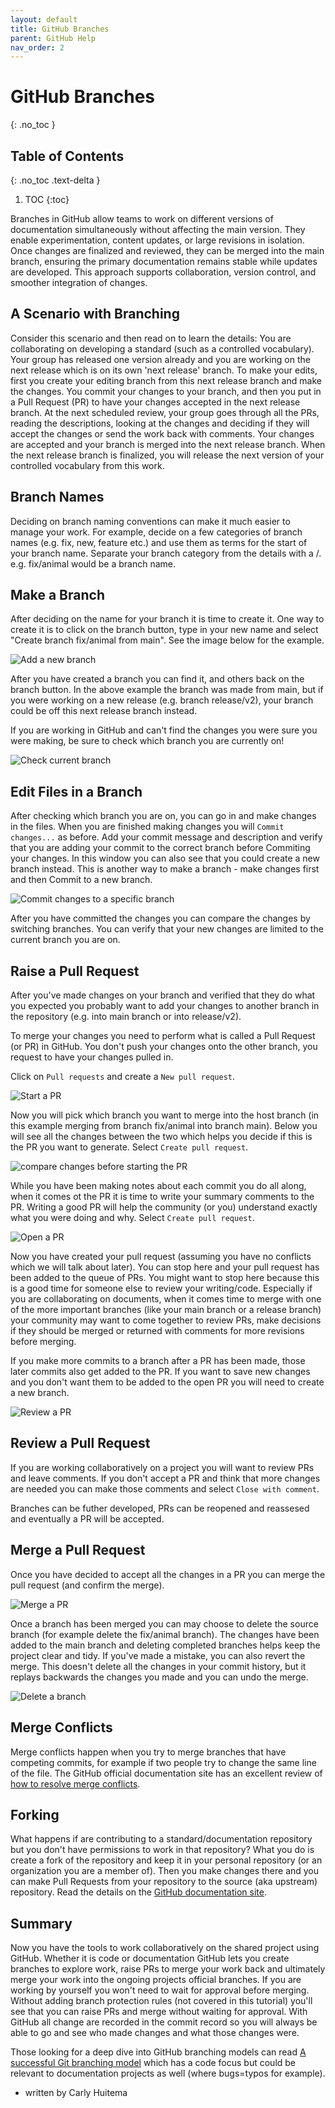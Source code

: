 ```yaml
---
layout: default
title: GitHub Branches
parent: GitHub Help
nav_order: 2
---
```


# GitHub Branches
{: .no_toc }

## Table of Contents
{: .no_toc .text-delta }

1. TOC
{:toc}

Branches in GitHub allow teams to work on different versions of documentation simultaneously without affecting the main version. They enable experimentation, content updates, or large revisions in isolation. Once changes are finalized and reviewed, they can be merged into the main branch, ensuring the primary documentation remains stable while updates are developed. This approach supports collaboration, version control, and smoother integration of changes.

## A Scenario with Branching

Consider this scenario and then read on to learn the details: You are collaborating on developing a standard (such as a controlled vocabulary). Your group has released one version already and you are working on the next release which is on its own 'next release' branch. To make your edits, first you create your editing branch from this next release branch and make the changes. You commit your changes to your branch, and then you put in a Pull Request (PR) to have your changes accepted in the next release branch. At the next scheduled review, your group goes through all the PRs, reading the descriptions, looking at the changes and deciding if they will accept the changes or send the work back with comments. Your changes are accepted and your branch is merged into the next release branch. When the next release branch is finalized, you will release the next version of your controlled vocabulary from this work.

## Branch Names

Deciding on branch naming conventions can make it much easier to manage your work. For example, decide on a few categories of branch names (e.g. fix, new, feature etc.) and use them as terms for the start of your branch name. Separate your branch category from the details with a /. e.g. fix/animal would be a branch name.

## Make a Branch

After deciding on the name for your branch it is time to create it. One way to create it is to click on the branch button, type in your new name and select "Create branch fix/animal from main". See the image below for the example.

![Add a new branch](../assets/images/new_branch.png)

After you have created a branch you can find it, and others back on the branch button. In the above example the branch was made from main, but if you were working on a new release (e.g. branch release/v2), your branch could be off this next release branch instead.

If you are working in GitHub and can't find the changes you were sure you were making, be sure to check which branch you are currently on!

![Check current branch](../assets/images/check_branch.png)

## Edit Files in a Branch

After checking which branch you are on, you can go in and make changes in the files. When you are finished making changes you will `Commit changes...` as before. Add your commit message and description and verify that you are adding your commit to the correct branch before Commiting your changes. In this window you can also see that you could create a new branch instead. This is another way to make a branch - make changes first and then Commit to a new branch.

![Commit changes to a specific branch](../assets/images/github_commit_branch.png)

After you have committed the changes you can compare the changes by switching branches. You can verify that your new changes are limited to the current branch you are on.

## Raise a Pull Request

After you've made changes on your branch and verified that they do what you expected you probably want to add your changes to another branch in the repository (e.g. into main branch or into release/v2). 

To merge your changes you need to perform what is called a Pull Request (or PR) in GitHub. You don't push your changes onto the other branch, you request to have your changes pulled in.

Click on `Pull requests` and create a `New pull request`.

![Start a PR](../assets/images/github_start_pr.png)

Now you will pick which branch you want to merge into the host branch (in this example merging from branch fix/animal into branch main). Below you will see all the changes between the two which helps you decide if this is the PR you want to generate. Select `Create pull request`.

![compare changes before starting the PR](../assets/images/github_compare_for_pr.png)

While you have been making notes about each commit you do all along, when it comes ot the PR it is time to write your summary comments to the PR. Writing a good PR will help the community (or you) understand exactly what you were doing and why. Select `Create pull request`.

![Open a PR](../assets/images/github_open_pr.png)

Now you have created your pull request (assuming you have no conflicts which we will talk about later). You can stop here and your pull request has been added to the queue of PRs. You might want to stop here because this is a good time for someone else to review your writing/code. Especially if you are collaborating on documents, when it comes time to merge with one of the more important branches (like your main branch or a release branch) your community may want to come together to review PRs, make decisions if they should be merged or returned with comments for more revisions before merging.

If you make more commits to a branch after a PR has been made, those later commits also get added to the PR. If you want to save new changes and you don't want them to be added to the open PR you will need to create a new branch.

![Review a PR](../assets/images/github_review_PR.png)

## Review a Pull Request

If you are working collaboratively on a project you will want to review PRs and leave comments. If you don't accept a PR and think that more changes are needed you can make those comments and select `Close with comment`.

Branches can be futher developed, PRs can be reopened and reassesed and eventually a PR will be accepted.

## Merge a Pull Request

Once you have decided to accept all the changes in a PR you can merge the pull request (and confirm the merge). 

![Merge a PR](../assets/images/github_merge_pr.png)

Once a branch has been merged you can may choose to delete the source branch (for example delete the fix/animal branch). The changes have been added to the main branch and deleting completed branches helps keep the project clear and tidy. If you've made a mistake, you can also revert the merge. This doesn't delete all the changes in your commit history, but it replays backwards the changes you made and you can undo the merge.

![Delete a branch](../assets/images/github_delete_branch.png)

## Merge Conflicts

Merge conflicts happen when you try to merge branches that have competing commits, for example if two people try to change the same line of the file. The GitHub official documentation site has an excellent review of [how to resolve merge conflicts](https://docs.github.com/en/pull-requests/collaborating-with-pull-requests/addressing-merge-conflicts/resolving-a-merge-conflict-on-github). 

## Forking

What happens if are contributing to a standard/documentation repository but you don't have permissions to work in that repository? What you do is create a fork of the repository and keep it in your personal repository (or an organization you are a member of). Then you make changes there and you can make Pull Requests from your repository to the source (aka upstream) repository. Read the details on the [GitHub documentation site](https://docs.github.com/en/pull-requests/collaborating-with-pull-requests/working-with-forks/about-forks).

## Summary

Now you have the tools to work collaboratively on the shared project using GitHub. Whether it is code or documentation GitHub lets you create branches to explore work, raise PRs to merge your work back and ultimately merge your work into the ongoing projects official branches. If you are working by yourself you won't need to wait for approval before merging. Without adding branch protection rules (not covered in this tutorial) you'll see that you can raise PRs and merge without waiting for approval. With GitHub all change are recorded in the commit record so you will always be able to go and see who made changes and what those changes were.

Those looking for a deep dive into GitHub branching models can read [A successful Git branching model](https://nvie.com/posts/a-successful-git-branching-model/) which has a code focus but could be relevant to documentation projects as well (where bugs=typos for example).

- written by Carly Huitema



